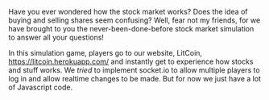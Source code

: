 Have you ever wondered how the stock market works? Does the idea of buying and selling shares seem confusing? 
Well, fear not my friends, for we have brought to you the never-been-done-before stock market simulation to answer all your questions!

In this simulation game, players go to our website, LitCoin, https://litcoin.herokuapp.com/ and instantly get to experience how
stocks and stuff works. We *tried* to implement socket.io to allow multiple players to log in and allow realtime changes to be made. But for
now we just have a lot of Javascript code.


